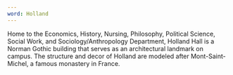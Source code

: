 ```yaml
---
word: Holland
---
```


  Home to the Economics, History, Nursing, Philosophy, Political Science, Social Work, and Sociology/Anthropology Department, Holland Hall is a Norman Gothic building that serves as an architectural landmark on campus. The structure and decor of Holland are modeled after Mont-Saint-Michel, a famous monastery in France.
